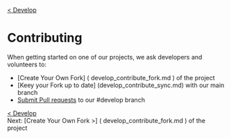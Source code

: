 [< Develop](Develop.md)
# Contributing
When getting started on one of our projects, we ask developers and volunteers to:

+ [Create Your Own Fork] ( develop_contribute_fork.md ) of the project
+ [Keey your Fork up to date] (develop_contribute_sync.md) with our main branch
+ [Submit Pull requests](develop_contribute_fork.md ) to our #develop branch


  

[< Develop](Develop.md)     
Next: [Create Your Own Fork >] ( develop_contribute_fork.md ) of the project